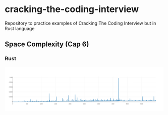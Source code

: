 # cracking-the-coding-interview
Repository to practice examples of Cracking The Coding Interview but in Rust language

## Space Complexity (Cap 6)

### Rust
![Space Complexity In Rust](https://github.com/mateovelilla/cracking-the-coding-interview/blob/main/cap_6/Rust/space_complexity/chart.png?raw=true)

